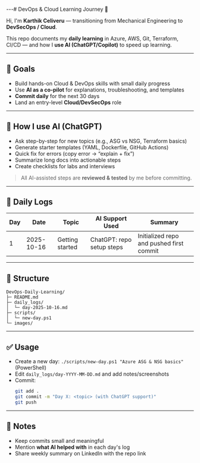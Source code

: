 ---# DevOps & Cloud Learning Journey 🚀

Hi, I'm **Karthik Celiveru** — transitioning from Mechanical Engineering to **DevSecOps / Cloud**.

This repo documents my **daily learning** in Azure, AWS, Git, Terraform, CI/CD — and how I **use AI (ChatGPT/Copilot)** to speed up learning.

---

## 🎯 Goals
- Build hands-on Cloud & DevOps skills with small daily progress
- Use **AI as a co-pilot** for explanations, troubleshooting, and templates
- **Commit daily** for the next 30 days
- Land an entry-level **Cloud/DevSecOps** role

---

## 🤖 How I use AI (ChatGPT)
- Ask step-by-step for new topics (e.g., ASG vs NSG, Terraform basics)
- Generate starter templates (YAML, Dockerfile, GitHub Actions)
- Quick fix for errors (copy error → “explain + fix”)
- Summarize long docs into actionable steps
- Create checklists for labs and interviews

> All AI-assisted steps are **reviewed & tested** by me before committing.

---

## 📒 Daily Logs
| Day | Date | Topic | AI Support Used | Summary |
|-----|------|------|-----------------|---------|
| 1 | 2025-10-16 | Getting started | ChatGPT: repo setup steps | Initialized repo and pushed first commit |

---

## 📂 Structure
```
DevOps-Daily-Learning/
├─ README.md
├─ daily_logs/
│  └─ day-2025-10-16.md
├─ scripts/
│  └─ new-day.ps1
└─ images/
```

---

## ✅ Usage
- Create a new day: `./scripts/new-day.ps1 "Azure ASG & NSG basics"` (PowerShell)
- Edit `daily_logs/day-YYYY-MM-DD.md` and add notes/screenshots
- Commit:
  ```bash
  git add .
  git commit -m "Day X: <topic> (with ChatGPT support)"
  git push
  ```

---

## 📌 Notes
- Keep commits small and meaningful
- Mention **what AI helped with** in each day's log
- Share weekly summary on LinkedIn with the repo link
